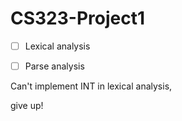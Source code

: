# CS323-Project1

- [ ] Lexical analysis

- [ ] Parse analysis

Can't implement INT in lexical analysis,

give up!